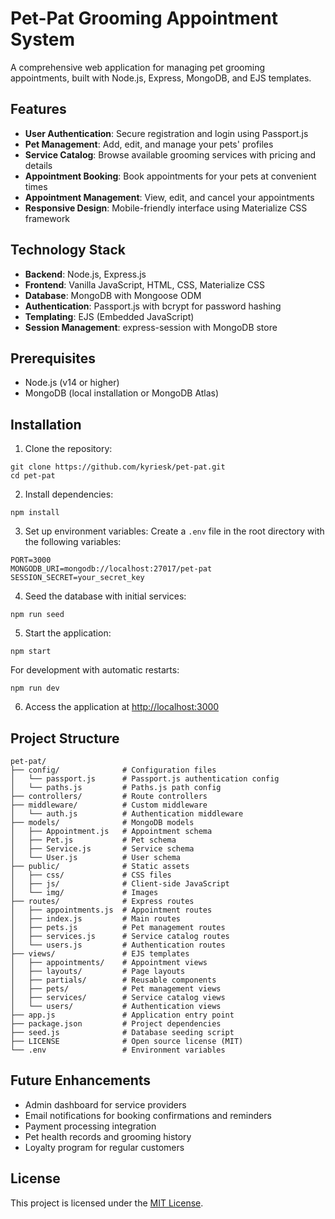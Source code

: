 # Pet-Pat Grooming Appointment System

A comprehensive web application for managing pet grooming appointments, built with Node.js, Express, MongoDB, and EJS templates.

## Features

- **User Authentication**: Secure registration and login using Passport.js
- **Pet Management**: Add, edit, and manage your pets' profiles
- **Service Catalog**: Browse available grooming services with pricing and details
- **Appointment Booking**: Book appointments for your pets at convenient times
- **Appointment Management**: View, edit, and cancel your appointments
- **Responsive Design**: Mobile-friendly interface using Materialize CSS framework

## Technology Stack

- **Backend**: Node.js, Express.js
- **Frontend**: Vanilla JavaScript, HTML, CSS, Materialize CSS
- **Database**: MongoDB with Mongoose ODM
- **Authentication**: Passport.js with bcrypt for password hashing
- **Templating**: EJS (Embedded JavaScript)
- **Session Management**: express-session with MongoDB store

## Prerequisites

- Node.js (v14 or higher)
- MongoDB (local installation or MongoDB Atlas)

## Installation

1. Clone the repository:

```
git clone https://github.com/kyriesk/pet-pat.git
cd pet-pat
```

2. Install dependencies:

```
npm install
```

3. Set up environment variables:
   Create a `.env` file in the root directory with the following variables:

```
PORT=3000
MONGODB_URI=mongodb://localhost:27017/pet-pat
SESSION_SECRET=your_secret_key
```

4. Seed the database with initial services:

```
npm run seed
```

5. Start the application:

```
npm start
```

For development with automatic restarts:

```
npm run dev
```

6. Access the application at [http://localhost:3000](http://localhost:3000)

## Project Structure

```
pet-pat/
├── config/              # Configuration files
│   └── passport.js      # Passport.js authentication config
│   └── paths.js         # Paths.js path config
├── controllers/         # Route controllers
├── middleware/          # Custom middleware
│   └── auth.js          # Authentication middleware
├── models/              # MongoDB models
│   ├── Appointment.js   # Appointment schema
│   ├── Pet.js           # Pet schema
│   ├── Service.js       # Service schema
│   └── User.js          # User schema
├── public/              # Static assets
│   ├── css/             # CSS files
│   ├── js/              # Client-side JavaScript
│   └── img/             # Images
├── routes/              # Express routes
│   ├── appointments.js  # Appointment routes
│   ├── index.js         # Main routes
│   ├── pets.js          # Pet management routes
│   ├── services.js      # Service catalog routes
│   └── users.js         # Authentication routes
├── views/               # EJS templates
│   ├── appointments/    # Appointment views
│   ├── layouts/         # Page layouts
│   ├── partials/        # Reusable components
│   ├── pets/            # Pet management views
│   ├── services/        # Service catalog views
│   └── users/           # Authentication views
├── app.js               # Application entry point
├── package.json         # Project dependencies
├── seed.js              # Database seeding script
├── LICENSE              # Open source license (MIT)
└── .env                 # Environment variables
```


## Future Enhancements

- Admin dashboard for service providers
- Email notifications for booking confirmations and reminders
- Payment processing integration
- Pet health records and grooming history
- Loyalty program for regular customers

## License

This project is licensed under the [MIT License](LICENSE).
